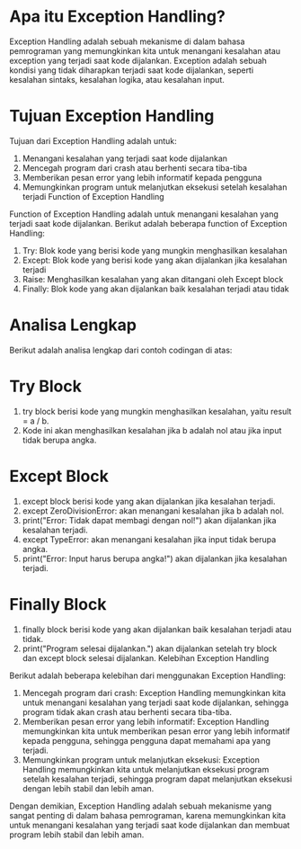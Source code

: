 # Apa itu Exception Handling?
Exception Handling adalah sebuah mekanisme di dalam bahasa pemrograman yang memungkinkan kita untuk menangani kesalahan atau exception yang terjadi saat kode dijalankan. Exception adalah sebuah kondisi yang tidak diharapkan terjadi saat kode dijalankan, seperti kesalahan sintaks, kesalahan logika, atau kesalahan input.

# Tujuan Exception Handling
Tujuan dari Exception Handling adalah untuk:

1. Menangani kesalahan yang terjadi saat kode dijalankan
2. Mencegah program dari crash atau berhenti secara tiba-tiba
3. Memberikan pesan error yang lebih informatif kepada pengguna
4. Memungkinkan program untuk melanjutkan eksekusi setelah kesalahan terjadi
Function of Exception Handling

Function of Exception Handling adalah untuk menangani kesalahan yang terjadi saat kode dijalankan. Berikut adalah beberapa function of Exception Handling:

1. Try: Blok kode yang berisi kode yang mungkin menghasilkan kesalahan
2. Except: Blok kode yang berisi kode yang akan dijalankan jika kesalahan terjadi
3. Raise: Menghasilkan kesalahan yang akan ditangani oleh Except block
4. Finally: Blok kode yang akan dijalankan baik kesalahan terjadi atau tidak

# Analisa Lengkap

Berikut adalah analisa lengkap dari contoh codingan di atas:

# Try Block
1. try block berisi kode yang mungkin menghasilkan kesalahan, yaitu result = a / b.
2. Kode ini akan menghasilkan kesalahan jika b adalah nol atau jika input tidak berupa angka.

# Except Block
1. except block berisi kode yang akan dijalankan jika kesalahan terjadi.
2. except ZeroDivisionError: akan menangani kesalahan jika b adalah nol.
3. print("Error: Tidak dapat membagi dengan nol!") akan dijalankan jika kesalahan terjadi.
4. except TypeError: akan menangani kesalahan jika input tidak berupa angka.
5. print("Error: Input harus berupa angka!") akan dijalankan jika kesalahan terjadi.

# Finally Block
1. finally block berisi kode yang akan dijalankan baik kesalahan terjadi atau tidak.
2. print("Program selesai dijalankan.") akan dijalankan setelah try block dan except block selesai dijalankan.
Kelebihan Exception Handling

Berikut adalah beberapa kelebihan dari menggunakan Exception Handling:

1. Mencegah program dari crash: Exception Handling memungkinkan kita untuk menangani kesalahan yang terjadi saat kode dijalankan, sehingga program tidak akan crash atau berhenti secara tiba-tiba.
2. Memberikan pesan error yang lebih informatif: Exception Handling memungkinkan kita untuk memberikan pesan error yang lebih informatif kepada pengguna, sehingga pengguna dapat memahami apa yang terjadi.
3. Memungkinkan program untuk melanjutkan eksekusi: Exception Handling memungkinkan kita untuk melanjutkan eksekusi program setelah kesalahan terjadi, sehingga program dapat melanjutkan eksekusi dengan lebih stabil dan lebih aman.

Dengan demikian, Exception Handling adalah sebuah mekanisme yang sangat penting di dalam bahasa pemrograman, karena memungkinkan kita untuk menangani kesalahan yang terjadi saat kode dijalankan dan membuat program lebih stabil dan lebih aman.